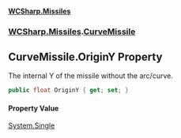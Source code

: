 #### [WCSharp\.Missiles](README.md 'README')
### [WCSharp\.Missiles](WCSharp.Missiles.md 'WCSharp\.Missiles').[CurveMissile](WCSharp.Missiles.CurveMissile.md 'WCSharp\.Missiles\.CurveMissile')

## CurveMissile\.OriginY Property

The internal Y of the missile without the arc/curve\.

```csharp
public float OriginY { get; set; }
```

#### Property Value
[System\.Single](https://learn.microsoft.com/en-us/dotnet/api/system.single 'System\.Single')